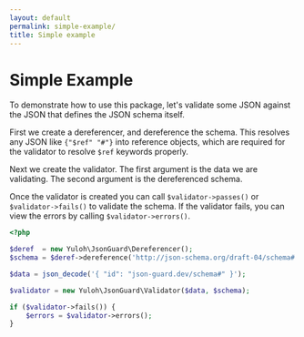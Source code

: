 ```yaml
---
layout: default
permalink: simple-example/
title: Simple example
---
```


# Simple Example

To demonstrate how to use this package, let's validate some JSON against the JSON that defines the JSON schema itself.

First we create a dereferencer, and dereference the schema.  This resolves any JSON like `{"$ref" "#"}` into reference objects, which are required for the validator to resolve `$ref` keywords properly.

Next we create the validator.  The first argument is the data we are validating.  The second argument is the dereferenced schema.

Once the validator is created you can call `$validator->passes()` or `$validator->fails()` to validate the schema.  If the validator fails, you can view the errors by calling `$validator->errors()`.

```php
<?php

$deref  = new Yuloh\JsonGuard\Dereferencer();
$schema = $deref->dereference('http://json-schema.org/draft-04/schema#');

$data = json_decode('{ "id": "json-guard.dev/schema#" }');

$validator = new Yuloh\JsonGuard\Validator($data, $schema);

if ($validator->fails()) {
    $errors = $validator->errors();
}
```
